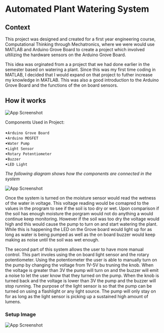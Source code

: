 # Automated Plant Watering System


## Context 

This project was designed and created for a first year engineering course, Computational Thinking through Mechatronics, where we were would use MATLAB and Arduino Grove Board to create a project which involved ultilizing the hardware sensors on the Arduino Grove Board.

This idea was orginated from a a project that we had done earlier in the semester based on watering a plant. Since this was my first time coding in MATLAB, I decided that I would expand on that project to futher increase my knowledge in MATLAB. This was also a good introduction to the Arduino Grove Board and the functions of the on board sensors.

## How it works  

![App Screenshot](https://media.giphy.com/media/w6kq9zq2x0usB4EdO9/giphy.gif)

Components Used in Project: \
\
•`Arduino Grove Board ` \
•`Arduino MOSFET` \
•`Water Pump` \
•`Light Sensor` \
•`Rotary Potentiometer ` \
•`Buzzer ` \
•`LED Light `

*The following diagram shows how the components are connected in the system*

![App Screenshot](https://i.imgur.com/qKzjl6S.png)

Once the system is turned on the moisture sensor would read the wetness of the water in voltage. This voltage reading would be comapred to the values in the program to see if the soil is too dry or wet. Upon comparison if the soil has enough moisture the porgram would not do anything a would continue keep monitoring. However if the soil was too dry the voltage would high and this would cause the pump to turn on and start watering the plant. While this is happening the LED on the Grove board would light up for as long as water is being pumped as well as the on board buzzer would keep making as noise until the soil was wet enough.

The second part of this system allows the user to have more manual control. This part involes using the on board light sensor and the rotary potentiometer. Using the potentiometer the user is able to manually turn on the pump by changing the voltage from 1V-5V bu truning the knob. When the voltage is greater than 3V the pump will turn on and the buzzer will emit a noise to let the user know that they turned on the pump. When the knob is turned back and the voltage is lower than 3V the pump and the buzzer will stop running. The purpose of the light sensor is so that the pump can be turned on using a flashlight or any light source. The pump will only stay on for as long as the light sensor is picking up a sustained high amount of lumens. 

### Setup Image

![App Screenshot](https://i.imgur.com/wnaGpqT.png)

